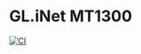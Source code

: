 # GL.iNet MT1300

[![CI](https://github.com/zdz/gl-inet-mt1300/actions/workflows/build.yml/badge.svg?branch=master)](https://github.com/zdz/gl-inet-mt1300/actions/workflows/build.yml)